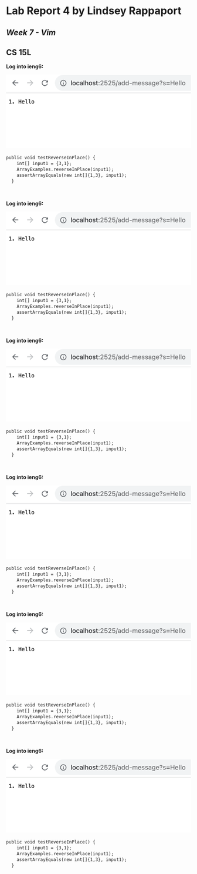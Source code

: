 # Lab Report 4 by Lindsey Rappaport

## *Week 7 - Vim*

## CS 15L

**Log into ieng6:** <br/>

![Image](firstRun.png) <br/>

```
public void testReverseInPlace() {
    int[] input1 = {3,1};
    ArrayExamples.reverseInPlace(input1);
    assertArrayEquals(new int[]{1,3}, input1);
  }
```

<br/>

**Log into ieng6:** <br/>

![Image](firstRun.png) <br/>

```
public void testReverseInPlace() {
    int[] input1 = {3,1};
    ArrayExamples.reverseInPlace(input1);
    assertArrayEquals(new int[]{1,3}, input1);
  }
```

<br/>

**Log into ieng6:** <br/>

![Image](firstRun.png) <br/>

```
public void testReverseInPlace() {
    int[] input1 = {3,1};
    ArrayExamples.reverseInPlace(input1);
    assertArrayEquals(new int[]{1,3}, input1);
  }
```

<br/>

**Log into ieng6:** <br/>

![Image](firstRun.png) <br/>

```
public void testReverseInPlace() {
    int[] input1 = {3,1};
    ArrayExamples.reverseInPlace(input1);
    assertArrayEquals(new int[]{1,3}, input1);
  }
```

<br/>

**Log into ieng6:** <br/>

![Image](firstRun.png) <br/>

```
public void testReverseInPlace() {
    int[] input1 = {3,1};
    ArrayExamples.reverseInPlace(input1);
    assertArrayEquals(new int[]{1,3}, input1);
  }
```

<br/>

**Log into ieng6:** <br/>

![Image](firstRun.png) <br/>

```
public void testReverseInPlace() {
    int[] input1 = {3,1};
    ArrayExamples.reverseInPlace(input1);
    assertArrayEquals(new int[]{1,3}, input1);
  }
```

<br/>


